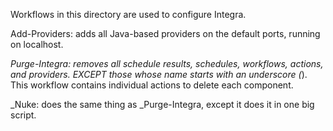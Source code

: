 Workflows in this directory are used to configure Integra.

Add-Providers: adds all Java-based providers on the default ports, running on localhost.

_Purge-Integra: removes all schedule results, schedules, workflows, actions, and providers.  EXCEPT those whose name starts with an underscore (_).  This workflow contains individual actions to delete each component.

_Nuke: does the same thing as _Purge-Integra, except it does it in one big script.


